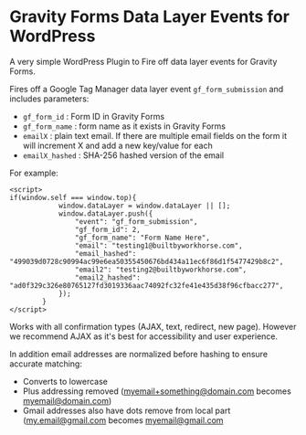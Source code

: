 # Gravity Forms Data Layer Events for WordPress
A very simple WordPress Plugin to Fire off data layer events for Gravity Forms.

Fires off a Google Tag Manager data layer event `gf_form_submission` and includes parameters: 

*  `gf_form_id`  : Form ID in Gravity Forms
*  `gf_form_name` : form name as it exists in Gravity Forms
*  `emailX` : plain text email. If there are multiple email fields on the form it will increment X and add a new key/value for each
* `emailX_hashed` : SHA-256 hashed version of the email

For example:

```
<script>
if(window.self === window.top){
            window.dataLayer = window.dataLayer || [];
            window.dataLayer.push({
                "event": "gf_form_submission",
                "gf_form_id": 2,
                "gf_form_name": "Form Name Here",
                "email": "testing1@builtbyworkhorse.com",
                "email_hashed": "499039d0728c90994ac99e6ea50355450676bd434a11ec6f86d1f5477429b8c2",
                "email2": "testing2@builtbyworkhorse.com",
                "email2_hashed": "ad0f329c326e80765127fd3019336aac74092fc32fe41e435d38f96cfbacc277",                
            });
        }
</script>
```

Works with all confirmation types (AJAX, text, redirect, new page). However we recommend AJAX as it's best for accessibility and user experience.

In addition email addresses are normalized before hashing to ensure accurate matching:

* Converts to lowercase
* Plus addressing removed (myemail+something@domain.com becomes myemail@domain.com)
* Gmail addresses also have dots remove from local part (my.email@gmail.com becomes myemail@gmail.com